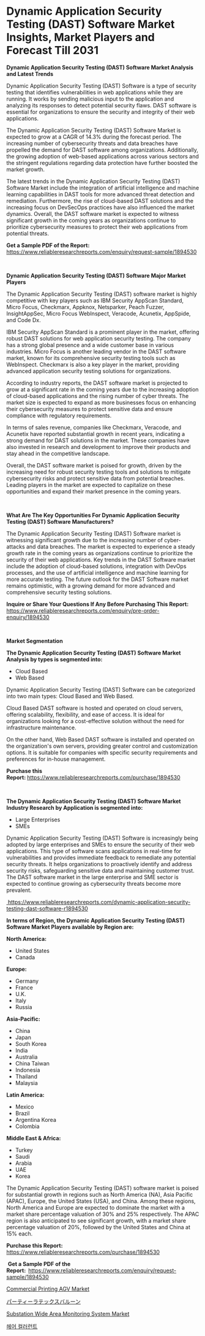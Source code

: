 <p><h1>Dynamic Application Security Testing (DAST) Software Market Insights, Market Players and Forecast Till 2031</h1></p><p><strong>Dynamic Application Security Testing (DAST) Software Market Analysis and Latest Trends</strong></p>
<p><p>Dynamic Application Security Testing (DAST) Software is a type of security testing that identifies vulnerabilities in web applications while they are running. It works by sending malicious input to the application and analyzing its responses to detect potential security flaws. DAST software is essential for organizations to ensure the security and integrity of their web applications.</p><p>The Dynamic Application Security Testing (DAST) Software Market is expected to grow at a CAGR of 14.3% during the forecast period. The increasing number of cybersecurity threats and data breaches have propelled the demand for DAST software among organizations. Additionally, the growing adoption of web-based applications across various sectors and the stringent regulations regarding data protection have further boosted the market growth.</p><p>The latest trends in the Dynamic Application Security Testing (DAST) Software Market include the integration of artificial intelligence and machine learning capabilities in DAST tools for more advanced threat detection and remediation. Furthermore, the rise of cloud-based DAST solutions and the increasing focus on DevSecOps practices have also influenced the market dynamics. Overall, the DAST software market is expected to witness significant growth in the coming years as organizations continue to prioritize cybersecurity measures to protect their web applications from potential threats.</p></p>
<p><strong>Get a Sample PDF of the Report:&nbsp;</strong> <a href="https://www.reliableresearchreports.com/enquiry/request-sample/1894530">https://www.reliableresearchreports.com/enquiry/request-sample/1894530</a></p>
<p>&nbsp;</p>
<p><strong>Dynamic Application Security Testing (DAST) Software Major Market Players</strong></p>
<p><p>The Dynamic Application Security Testing (DAST) software market is highly competitive with key players such as IBM Security AppScan Standard, Micro Focus, Checkmarx, Appknox, Netsparker, Peach Fuzzer, InsightAppSec, Micro Focus WebInspect, Veracode, Acunetix, AppSpide, and Code Dx.</p><p>IBM Security AppScan Standard is a prominent player in the market, offering robust DAST solutions for web application security testing. The company has a strong global presence and a wide customer base in various industries. Micro Focus is another leading vendor in the DAST software market, known for its comprehensive security testing tools such as WebInspect. Checkmarx is also a key player in the market, providing advanced application security testing solutions for organizations.</p><p>According to industry reports, the DAST software market is projected to grow at a significant rate in the coming years due to the increasing adoption of cloud-based applications and the rising number of cyber threats. The market size is expected to expand as more businesses focus on enhancing their cybersecurity measures to protect sensitive data and ensure compliance with regulatory requirements.</p><p>In terms of sales revenue, companies like Checkmarx, Veracode, and Acunetix have reported substantial growth in recent years, indicating a strong demand for DAST solutions in the market. These companies have also invested in research and development to improve their products and stay ahead in the competitive landscape.</p><p>Overall, the DAST software market is poised for growth, driven by the increasing need for robust security testing tools and solutions to mitigate cybersecurity risks and protect sensitive data from potential breaches. Leading players in the market are expected to capitalize on these opportunities and expand their market presence in the coming years.</p></p>
<p>&nbsp;</p>
<p><strong>What Are The Key Opportunities For Dynamic Application Security Testing (DAST) Software Manufacturers?</strong></p>
<p><p>The Dynamic Application Security Testing (DAST) Software market is witnessing significant growth due to the increasing number of cyber-attacks and data breaches. The market is expected to experience a steady growth rate in the coming years as organizations continue to prioritize the security of their web applications. Key trends in the DAST Software market include the adoption of cloud-based solutions, integration with DevOps processes, and the use of artificial intelligence and machine learning for more accurate testing. The future outlook for the DAST Software market remains optimistic, with a growing demand for more advanced and comprehensive security testing solutions.</p></p>
<p><strong>Inquire or Share Your Questions If Any Before Purchasing This Report:</strong> <a href="https://www.reliableresearchreports.com/enquiry/pre-order-enquiry/1894530">https://www.reliableresearchreports.com/enquiry/pre-order-enquiry/1894530</a></p>
<p>&nbsp;</p>
<p><strong>Market Segmentation</strong></p>
<p><strong>The Dynamic Application Security Testing (DAST) Software Market Analysis by types is segmented into:</strong></p>
<p><ul><li>Cloud Based</li><li>Web Based</li></ul></p>
<p><p>Dynamic Application Security Testing (DAST) Software can be categorized into two main types: Cloud Based and Web Based. </p><p>Cloud Based DAST software is hosted and operated on cloud servers, offering scalability, flexibility, and ease of access. It is ideal for organizations looking for a cost-effective solution without the need for infrastructure maintenance. </p><p>On the other hand, Web Based DAST software is installed and operated on the organization's own servers, providing greater control and customization options. It is suitable for companies with specific security requirements and preferences for in-house management.</p></p>
<p><strong>Purchase this Report:&nbsp;</strong><a href="https://www.reliableresearchreports.com/purchase/1894530">https://www.reliableresearchreports.com/purchase/1894530</a></p>
<p>&nbsp;</p>
<p><strong>The Dynamic Application Security Testing (DAST) Software Market Industry Research by Application is segmented into:</strong></p>
<p><ul><li>Large Enterprises</li><li>SMEs</li></ul></p>
<p><p>Dynamic Application Security Testing (DAST) Software is increasingly being adopted by large enterprises and SMEs to ensure the security of their web applications. This type of software scans applications in real-time for vulnerabilities and provides immediate feedback to remediate any potential security threats. It helps organizations to proactively identify and address security risks, safeguarding sensitive data and maintaining customer trust. The DAST software market in the large enterprise and SME sector is expected to continue growing as cybersecurity threats become more prevalent.</p></p>
<p><a href="https://www.reliableresearchreports.com/dynamic-application-security-testing-dast-software-r1894530">&nbsp;https://www.reliableresearchreports.com/dynamic-application-security-testing-dast-software-r1894530</a></p>
<p><strong>In terms of Region, the Dynamic Application Security Testing (DAST) Software Market Players available by Region are:</strong></p>
<p>
    <p> <strong> North America: </strong>
        <ul>
            <li>United States</li>
            <li>Canada</li>
        </ul>
        </p> 
    <p> <strong> Europe: </strong>
        <ul>
            <li>Germany</li>
            <li>France</li>
            <li>U.K.</li>
            <li>Italy</li>
            <li>Russia</li>
        </ul>
        </p> 
    <p> <strong> Asia-Pacific: </strong>
        <ul>
            <li>China</li>
            <li>Japan</li>
            <li>South Korea</li>
            <li>India</li>
            <li>Australia</li>
            <li>China Taiwan</li>
            <li>Indonesia</li>
            <li>Thailand</li>
            <li>Malaysia</li>
        </ul>
        </p> 
    <p> <strong> Latin America: </strong>
        <ul>
            <li>Mexico</li>
            <li>Brazil</li>
            <li>Argentina Korea</li>
            <li>Colombia</li>
        </ul>
        </p> 
    <p> <strong> Middle East & Africa: </strong>
        <ul>
            <li>Turkey</li>
            <li>Saudi</li>
            <li>Arabia</li>
            <li>UAE</li>
            <li>Korea</li>
        </ul>
    </p>
    </p>
<p><p>The Dynamic Application Security Testing (DAST) software market is poised for substantial growth in regions such as North America (NA), Asia Pacific (APAC), Europe, the United States (USA), and China. Among these regions, North America and Europe are expected to dominate the market with a market share percentage valuation of 30% and 25% respectively. The APAC region is also anticipated to see significant growth, with a market share percentage valuation of 20%, followed by the United States and China at 15% each.</p></p>
<p><strong>Purchase this Report: </strong><a href="https://www.reliableresearchreports.com/purchase/1894530">https://www.reliableresearchreports.com/purchase/1894530</a></p>
<p>&nbsp;<strong>Get a Sample PDF of the Report:&nbsp;&nbsp;</strong><a href="https://www.reliableresearchreports.com/enquiry/request-sample/1894530">https://www.reliableresearchreports.com/enquiry/request-sample/1894530</a></p>
<p><strong></strong></p>
<p><p><a href="https://github.com/BobbyMartinebXfnV/Market-Research-Report-List-1/blob/main/commercial-printing-agv-market.md">Commercial Printing AGV Market</a></p><p><a href="https://github.com/mohamedbakry57/Market-Research-Report-List-5/blob/main/9122583185927.md">パーティーラテックスバルーン</a></p><p><a href="https://issuu.com/reportprime-2/docs/substation-wide-area-monitoring-system-market-size">Substation Wide Area Monitoring System Market</a></p><p><a href="https://github.com/laholand/Market-Research-Report-List-5/blob/main/54616261268.md">헤어 컬러런트</a></p></p>